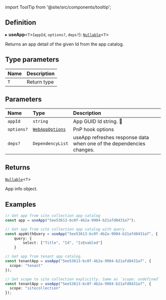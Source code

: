 import ToolTip from '@site/src/components/tooltip';

## Definition

▸ **useApp**<`T`\>(`appId`, `options?`, `deps?`): [`Nullable`](../Types/NullableT.md)<`T`\>

Returns an app detail of the given Id from the app catalog.

## Type parameters

| Name | Description |
| :------ | :------ |
| `T` | Return type |

## Parameters

| Name | Type | Description |
| :------ | :------ | :------ |
| `appId` | `string` | App GUID Id string. <ToolTip text="Changing the appId value refreshes response data.">🚩</ToolTip> |
| `options?` | [`WebAppOptions`](../Interfaces/WebAppOptions.md) | PnP hook options |
| `deps?` | `DependencyList` | useApp refreshes response data when one of the dependencies changes. |

## Returns

[`Nullable`](../Types/NullableT.md)<`T`\>

App info object.

## Examples

```typescript
// Get app from site collection app catalog
const app = useApp("5ee53613-bc0f-4b2a-9904-b21afd8431a7");

// Get app from site collection app catalog with query.
const appWithQuery = useApp("5ee53613-bc0f-4b2a-9904-b21afd8431a7", {
	query: {
		select: ["Title", "Id", "IsEnabled"]
	}

// Get app from tenant app catalog.
const tenantApp = useApp("5ee53613-bc0f-4b2a-9904-b21afd8431a7", {
  scope: "tenant"
});

// Set scope to site collection explicitly. Same as `scope: undefined`
const tenantApp = useApp("5ee53613-bc0f-4b2a-9904-b21afd8431a7", {
  scope: "sitecollection"
});
```